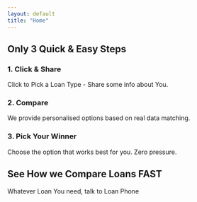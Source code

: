 ```yaml
---
layout: default
title: "Home"
---
```


<!-- Your entire original home.html content goes here, unchanged -->

## Only 3 Quick & Easy Steps

### 1. Click & Share

Click to Pick a Loan Type - Share some info about You.

### 2. Compare

We provide personalised options based on real data matching.

### 3. Pick Your Winner

Choose the option that works best for you. Zero pressure.

## See How we Compare Loans FAST

Whatever Loan You need, talk to Loan Phone
